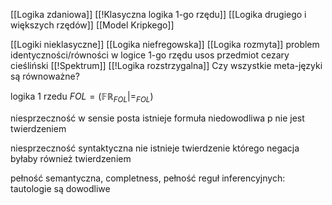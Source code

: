 [[Logika zdaniowa]]
[[!Klasyczna logika 1-go rzędu]]
[[Logika drugiego i większych rzędów]]
[[Model Kripkego]]

[[Logiki nieklasyczne]]
[[Logika niefregowska]]
[[Logika rozmyta]]
problem identyczności/równości w logice 1-go rzędu
usos przedmiot cezary cieśliński 
[[!Spektrum]]
[[!Logika rozstrzygalna]]
Czy wszystkie meta-języki są równoważne?

logika 1 rzedu
$FOL = (\mathbb{FR}_{FOL} |=_{FOL})$

niesprzeczność w sensie posta
istnieje formuła niedowodliwa
p nie jest twierdzeniem

niesprzeczność syntaktyczna
nie istnieje twierdzenie którego negacja byłaby również twierdzeniem

pełność semantyczna, completness, pełność reguł inferencyjnych:
tautologie są dowodliwe

